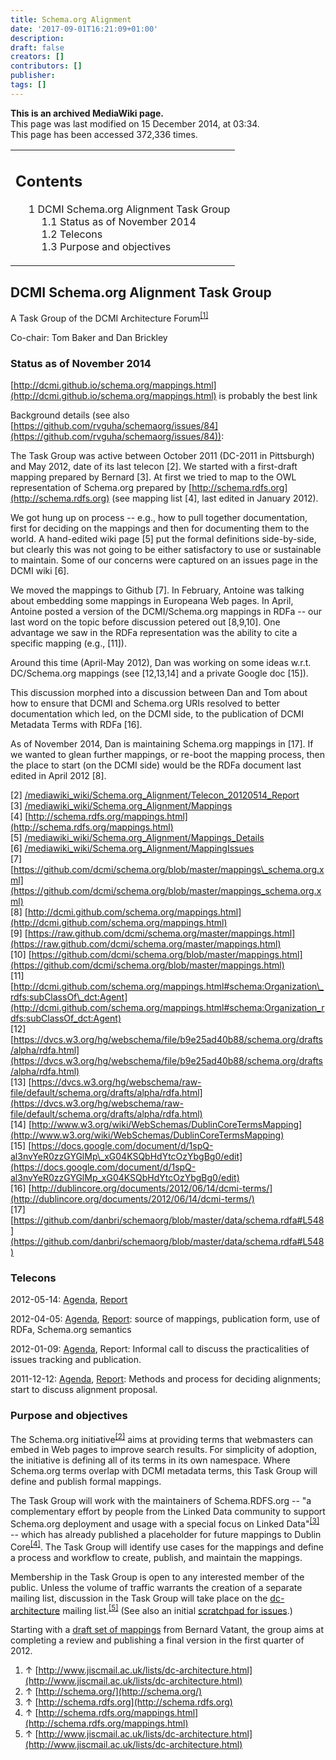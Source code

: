 ```yaml
---
title: Schema.org Alignment
date: '2017-09-01T16:21:09+01:00'
description: 
draft: false
creators: []
contributors: []
publisher: 
tags: []
---
```


 **This is an archived MediaWiki page.**  
This page was last modified on 15 December 2014, at 03:34.  
This page has been accessed 372,336 times.

<table id="toc" class="toc">
  <tr>
    <td>
      <div id="toctitle">
        <h2>Contents</h2>
      </div>
      <ul>
        <li class="toclevel-1 tocsection-1">
          <a href="#DCMI_Schema.org_Alignment_Task_Group"><span class="tocnumber">1</span> <span class="toctext">DCMI Schema.org Alignment Task Group</span></a>
          <ul>
            <li class="toclevel-2 tocsection-2"><a href="#Status_as_of_November_2014"><span class="tocnumber">1.1</span> <span class="toctext">Status as of November 2014</span></a></li>
            <li class="toclevel-2 tocsection-3"><a href="#Telecons"><span class="tocnumber">1.2</span> <span class="toctext">Telecons</span></a></li>
            <li class="toclevel-2 tocsection-4"><a href="#Purpose_and_objectives"><span class="tocnumber">1.3</span> <span class="toctext">Purpose and objectives</span></a></li>
          </ul>
        </li>
      </ul>
    </td>
  </tr>
</table>

## DCMI Schema.org Alignment Task Group 

A Task Group of the DCMI Architecture Forum<sup id="cite_ref-0" class="reference"><a href="#cite_note-0">[1]</a></sup>

Co-chair: Tom Baker and Dan Brickley

### Status as of November 2014 

[http://dcmi.github.io/schema.org/mappings.html](http://dcmi.github.io/schema.org/mappings.html) is probably the best link

Background details (see also [https://github.com/rvguha/schemaorg/issues/84](https://github.com/rvguha/schemaorg/issues/84)):

The Task Group was active between October 2011 (DC-2011 in Pittsburgh) and May 2012, date of its last telecon [2]. We started with a first-draft mapping prepared by Bernard [3]. At first we tried to map to the OWL representation of Schema.org prepared by [http://schema.rdfs.org](http://schema.rdfs.org) (see mapping list [4], last edited in January 2012).

We got hung up on process -- e.g., how to pull together documentation, first for deciding on the mappings and then for documenting them to the world. A hand-edited wiki page [5] put the formal definitions side-by-side, but clearly this was not going to be either satisfactory to use or sustainable to maintain. Some of our concerns were captured on an issues page in the DCMI wiki [6].

We moved the mappings to Github [7]. In February, Antoine was talking about embedding some mappings in Europeana Web pages. In April, Antoine posted a version of the DCMI/Schema.org mappings in RDFa -- our last word on the topic before discussion petered out [8,9,10]. One advantage we saw in the RDFa representation was the ability to cite a specific mapping (e.g., [11]).

Around this time (April-May 2012), Dan was working on some ideas w.r.t. DC/Schema.org mappings (see [12,13,14] and a private Google doc [15]).

This discussion morphed into a discussion between Dan and Tom about how to ensure that DCMI and Schema.org URIs resolved to better documentation which led, on the DCMI side, to the publication of DCMI Metadata Terms with RDFa [16].

As of November 2014, Dan is maintaining Schema.org mappings in [17]. If we wanted to glean further mappings, or re-boot the mapping process, then the place to start (on the DCMI side) would be the RDFa document last edited in April 2012 [8].

[2] [/mediawiki_wiki/Schema.org\_Alignment/Telecon\_20120514\_Report](/mediawiki_wiki/Schema.org_Alignment/Telecon_20120514_Report)  
[3] [/mediawiki_wiki/Schema.org\_Alignment/Mappings](/mediawiki_wiki/Schema.org_Alignment/Mappings)  
[4] [http://schema.rdfs.org/mappings.html](http://schema.rdfs.org/mappings.html)  
[5] [/mediawiki_wiki/Schema.org\_Alignment/Mappings\_Details](/mediawiki_wiki/Schema.org_Alignment/Mappings_Details)  
[6] [/mediawiki_wiki/Schema.org\_Alignment/MappingIssues](/mediawiki_wiki/Schema.org_Alignment/MappingIssues)  
[7] [https://github.com/dcmi/schema.org/blob/master/mappings\_schema.org.xml](https://github.com/dcmi/schema.org/blob/master/mappings_schema.org.xml)  
[8] [http://dcmi.github.com/schema.org/mappings.html](http://dcmi.github.com/schema.org/mappings.html)  
[9] [https://raw.github.com/dcmi/schema.org/master/mappings.html](https://raw.github.com/dcmi/schema.org/master/mappings.html)  
[10] [https://github.com/dcmi/schema.org/blob/master/mappings.html](https://github.com/dcmi/schema.org/blob/master/mappings.html)  
[11] [http://dcmi.github.com/schema.org/mappings.html#schema:Organization\_rdfs:subClassOf\_dct:Agent](http://dcmi.github.com/schema.org/mappings.html#schema:Organization_rdfs:subClassOf_dct:Agent)  
[12] [https://dvcs.w3.org/hg/webschema/file/b9e25ad40b88/schema.org/drafts/alpha/rdfa.html](https://dvcs.w3.org/hg/webschema/file/b9e25ad40b88/schema.org/drafts/alpha/rdfa.html)  
[13] [https://dvcs.w3.org/hg/webschema/raw-file/default/schema.org/drafts/alpha/rdfa.html](https://dvcs.w3.org/hg/webschema/raw-file/default/schema.org/drafts/alpha/rdfa.html)  
[14] [http://www.w3.org/wiki/WebSchemas/DublinCoreTermsMapping](http://www.w3.org/wiki/WebSchemas/DublinCoreTermsMapping)  
[15] [https://docs.google.com/document/d/1spQ-al3nvYeR0zzGYGlMp\_xG04KSQbHdYtcOzYbgBg0/edit](https://docs.google.com/document/d/1spQ-al3nvYeR0zzGYGlMp_xG04KSQbHdYtcOzYbgBg0/edit)  
[16] [http://dublincore.org/documents/2012/06/14/dcmi-terms/](http://dublincore.org/documents/2012/06/14/dcmi-terms/)  
[17] [https://github.com/danbri/schemaorg/blob/master/data/schema.rdfa#L548](https://github.com/danbri/schemaorg/blob/master/data/schema.rdfa#L548)

### Telecons 

2012-05-14: [Agenda](/mediawiki_wiki/Schema.org_Alignment/Telecon_20120514), [Report](/mediawiki_wiki/Schema.org_Alignment/Telecon_20120514_Report)

2012-04-05: [Agenda](/mediawiki_wiki/Schema.org_Alignment/Telecon_20120405), [Report](/mediawiki_wiki/Schema.org_Alignment/Telecon_20120405_Report): source of mappings, publication form, use of RDFa, Schema.org semantics

2012-01-09: [Agenda](https://www.jiscmail.ac.uk/cgi-bin/webadmin?A2=ind1201&L=dc-architecture&P=31754), Report: Informal call to discuss the practicalities of issues tracking and publication.

2011-12-12: [Agenda](/mediawiki_wiki/Schema.org_Alignment/Telecon_20111212 "Schema.org Alignment/Telecon 20111212"), [Report](/mediawiki_wiki/Schema.org_Alignment/Telecon_20111212_Report "Schema.org Alignment/Telecon 20111212 Report"): Methods and process for deciding alignments; start to discuss alignment proposal.

### Purpose and objectives 

The Schema.org initiative<sup id="cite_ref-1" class="reference"><a href="#cite_note-1">[2]</a></sup> aims at providing terms that webmasters can embed in Web pages to improve search results. For simplicity of adoption, the initiative is defining all of its terms in its own namespace. Where Schema.org terms overlap with DCMI metadata terms, this Task Group will define and publish formal mappings.

The Task Group will work with the maintainers of Schema.RDFS.org -- "a complementary effort by people from the Linked Data community to support Schema.org deployment and usage with a special focus on Linked Data"<sup id="cite_ref-2" class="reference"><a href="#cite_note-2">[3]</a></sup> -- which has already published a placeholder for future mappings to Dublin Core<sup id="cite_ref-3" class="reference"><a href="#cite_note-3">[4]</a></sup>. The Task Group will identify use cases for the mappings and define a process and workflow to create, publish, and maintain the mappings.

Membership in the Task Group is open to any interested member of the public. Unless the volume of traffic warrants the creation of a separate mailing list, discussion in the Task Group will take place on the [dc-architecture](http://www.jiscmail.ac.uk/lists/dc-architecture.html) mailing list.<sup id="cite_ref-4" class="reference"><a href="#cite_note-4">[5]</a></sup> (See also an initial [scratchpad for issues](/mediawiki_wiki/Schema.org_Alignment/MappingIssues "Schema.org Alignment/MappingIssues").)

Starting with a [draft set of mappings](/mediawiki_wiki/Schema.org_Alignment/Mappings "Schema.org Alignment/Mappings") from Bernard Vatant, the group aims at completing a review and publishing a final version in the first quarter of 2012.

1. ↑ [http://www.jiscmail.ac.uk/lists/dc-architecture.html](http://www.jiscmail.ac.uk/lists/dc-architecture.html)
2. ↑ [http://schema.org/](http://schema.org/)
3. ↑ [http://schema.rdfs.org](http://schema.rdfs.org)
4. ↑ [http://schema.rdfs.org/mappings.html](http://schema.rdfs.org/mappings.html)
5. ↑ [http://www.jiscmail.ac.uk/lists/dc-architecture.html](http://www.jiscmail.ac.uk/lists/dc-architecture.html)

